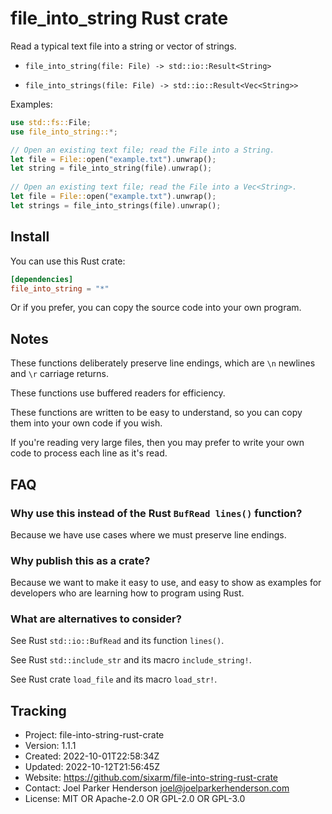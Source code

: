 # file_into_string Rust crate

Read a typical text file into a string or vector of strings.

* `file_into_string(file: File) -> std::io::Result<String>`

* `file_into_strings(file: File) -> std::io::Result<Vec<String>>`

Examples:

```rust
use std::fs::File;
use file_into_string::*;

// Open an existing text file; read the File into a String.
let file = File::open("example.txt").unwrap();
let string = file_into_string(file).unwrap();
 
// Open an existing text file; read the File into a Vec<String>.
let file = File::open("example.txt").unwrap();
let strings = file_into_strings(file).unwrap();
```

## Install

You can use this Rust crate:

```toml
[dependencies]
file_into_string = "*"
```

Or if you prefer, you can copy the source code into your own program.

## Notes

These functions deliberately preserve line endings,
which are `\n` newlines and `\r` carriage returns.

These functions use buffered readers for efficiency.

These functions are written to be easy to understand,
so you can copy them into your own code if you wish.

If you're reading very large files, then you may prefer
to write your own code to process each line as it's read.

## FAQ

### Why use this instead of the Rust `BufRead lines()` function?

Because we have use cases where we must preserve line endings.

### Why publish this as a crate?

Because we want to make it easy to use, and easy to show as examples
for developers who are learning how to program using Rust.

### What are alternatives to consider?

See Rust `std::io::BufRead` and its function `lines()`.

See Rust `std::include_str` and its macro `include_string!`.

See Rust crate `load_file` and its macro `load_str!`.


## Tracking

* Project: file-into-string-rust-crate
* Version: 1.1.1
* Created: 2022-10-01T22:58:34Z
* Updated: 2022-10-12T21:56:45Z
* Website: https://github.com/sixarm/file-into-string-rust-crate
* Contact: Joel Parker Henderson <joel@joelparkerhenderson.com>
* License: MIT OR Apache-2.0 OR GPL-2.0 OR GPL-3.0
